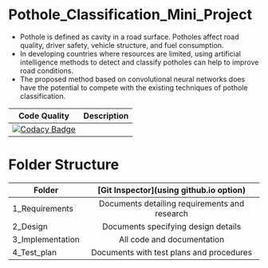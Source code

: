 # Pothole_Classification_Mini_Project
- Pothole is defined as cavity in a road surface. Potholes affect road  quality,  driver  safety,  vehicle  structure,  and  fuel  consumption.
- In developing countries where resources are limited, using artificial intelligence methods to detect and classify potholes can help to improve road conditions. 
- The proposed method based on convolutional neural networks does have the potential to compete with the existing techniques of pothole classification.


| Code Quality        | Description           | 
| ------------- |:-------------:| 
| [![Codacy Badge](https://app.codacy.com/project/badge/Grade/96c116a42a654f62995a2391bce6b7a9)](https://www.codacy.com/gh/honey-16hc/Mini_Project/dashboard?utm_source=github.com&amp;utm_medium=referral&amp;utm_content=honey-16hc/Mini_Project&amp;utm_campaign=Badge_Grade)    |  | 

# Folder Structure
| Folder        | [Git Inspector](using github.io option)           | 
| ------------- |:-------------:| 
| 1_Requirements    | Documents detailing requirements and research | 
| 2_Design    | 	Documents specifying design details | 
| 3_Implementation    | All code and documentation      |   
| 4_Test_plan    |Documents with test plans and procedures |
